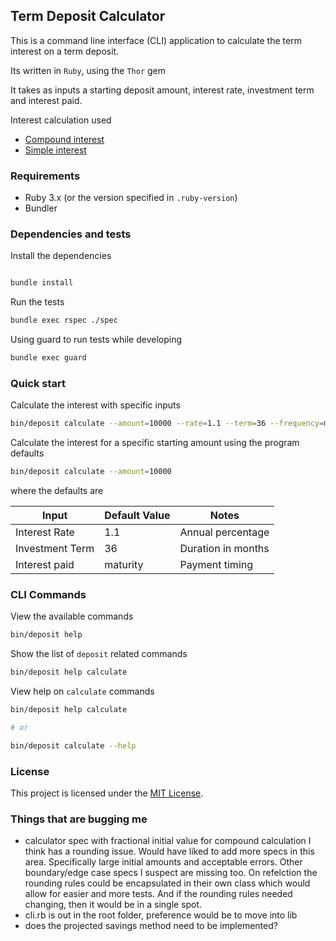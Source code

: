 ## Term Deposit Calculator

This is a command line interface (CLI) application to calculate the term interest on a term deposit. 

Its written in `Ruby`, using the `Thor` gem

It takes as inputs a starting deposit amount, interest rate, investment term and interest paid.

Interest calculation used
- [Compound interest](https://www.calculatorsoup.com/calculators/financial/compound-interest-calculator.php)
- [Simple interest](https://www.calculatorsoup.com/calculators/financial/simple-interest-plus-principal-calculator.php)

### Requirements

- Ruby 3.x (or the version specified in `.ruby-version`)
- Bundler

### Dependencies and tests

Install the dependencies 

```bash

bundle install
```

Run the tests

```bash 
bundle exec rspec ./spec
```

Using guard to run tests while developing

```bash
bundle exec guard
```

### Quick start

Calculate the interest with specific inputs

```bash
bin/deposit calculate --amount=10000 --rate=1.1 --term=36 --frequency=maturity
```

Calculate the interest for a specific starting amount using the program defaults

```bash
bin/deposit calculate --amount=10000
```

where the defaults are

| Input            | Default Value | Notes               |
|------------------|---------------|---------------------|
| Interest Rate    | 1.1           | Annual percentage   |
| Investment Term  | 36            | Duration in months  |
| Interest paid    | maturity      | Payment timing      |


### CLI Commands

View the available commands

```bash
bin/deposit help
```

Show the list of `deposit` related commands

```bash
bin/deposit help calculate
```

View help on `calculate` commands

```bash
bin/deposit help calculate

# or

bin/deposit calculate --help
```

### License

This project is licensed under the [MIT License](https://opensource.org/licenses/MIT).

### Things that are bugging me

- calculator spec with fractional initial value for compound calculation I think has a rounding issue. Would have liked to add more specs in this area. Specifically large initial amounts and acceptable errors. Other boundary/edge case specs I suspect are missing too. On refelction the rounding rules could be encapsulated in their own class which would allow for easier and more tests. And if the rounding rules needed changing, then it would be in a single spot.
- cli.rb is out in the root folder, preference would be to move into lib
- does the projected savings method need to be implemented?

